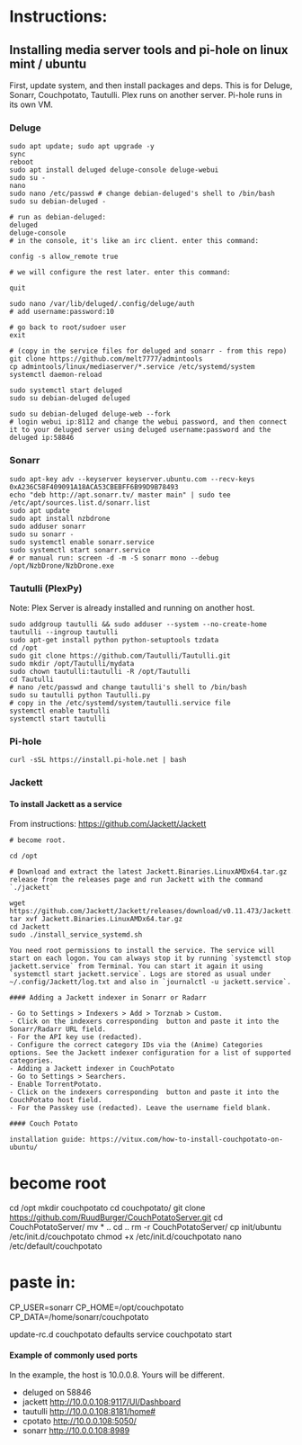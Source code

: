 # Instructions:

## Installing media server tools and pi-hole on linux mint / ubuntu

First, update system, and then install packages and deps.
This is for Deluge, Sonarr, Couchpotato, Tautulli. Plex runs on another server. Pi-hole runs in its own VM.

### Deluge

```
sudo apt update; sudo apt upgrade -y
sync
reboot
sudo apt install deluged deluge-console deluge-webui
sudo su -
nano 
sudo nano /etc/passwd # change debian-deluged's shell to /bin/bash
sudo su debian-deluged -

# run as debian-deluged:
deluged
deluge-console
# in the console, it's like an irc client. enter this command: 

config -s allow_remote true

# we will configure the rest later. enter this command:

quit

sudo nano /var/lib/deluged/.config/deluge/auth
# add username:password:10

# go back to root/sudoer user
exit

# (copy in the service files for deluged and sonarr - from this repo) 
git clone https://github.com/melt7777/admintools
cp admintools/linux/mediaserver/*.service /etc/systemd/system
systemctl daemon-reload

sudo systemctl start deluged
sudo su debian-deluged deluged

sudo su debian-deluged deluge-web --fork
# login webui ip:8112 and change the webui password, and then connect it to your deluged server using deluged username:password and the deluged ip:58846
```

### Sonarr 
```
sudo apt-key adv --keyserver keyserver.ubuntu.com --recv-keys 0xA236C58F409091A18ACA53CBEBFF6B99D9B78493
echo "deb http://apt.sonarr.tv/ master main" | sudo tee /etc/apt/sources.list.d/sonarr.list
sudo apt update
sudo apt install nzbdrone
sudo adduser sonarr
sudo su sonarr -
sudo systemctl enable sonarr.service
sudo systemctl start sonarr.service
# or manual run: screen -d -m -S sonarr mono --debug /opt/NzbDrone/NzbDrone.exe
```

### Tautulli (PlexPy)

Note: Plex Server is already installed and running on another host. 
```
sudo addgroup tautulli && sudo adduser --system --no-create-home tautulli --ingroup tautulli
sudo apt-get install python python-setuptools tzdata
cd /opt
sudo git clone https://github.com/Tautulli/Tautulli.git
sudo mkdir /opt/Tautulli/mydata
sudo chown tautulli:tautulli -R /opt/Tautulli
cd Tautulli
# nano /etc/passwd and change tautulli's shell to /bin/bash
sudo su tautulli python Tautulli.py
# copy in the /etc/systemd/system/tautulli.service file
systemctl enable tautulli
systemctl start tautulli
```

### Pi-hole

`curl -sSL https://install.pi-hole.net | bash`

### Jackett

#### To install Jackett as a service

From instructions: https://github.com/Jackett/Jackett

```
# become root.

cd /opt

# Download and extract the latest Jackett.Binaries.LinuxAMDx64.tar.gz release from the releases page and run Jackett with the command `./jackett`

wget https://github.com/Jackett/Jackett/releases/download/v0.11.473/Jackett.Binaries.LinuxAMDx64.tar.gz
tar xvf Jackett.Binaries.LinuxAMDx64.tar.gz
cd Jackett
sudo ./install_service_systemd.sh

You need root permissions to install the service. The service will start on each logon. You can always stop it by running `systemctl stop jackett.service` from Terminal. You can start it again it using `systemctl start jackett.service`. Logs are stored as usual under ~/.config/Jackett/log.txt and also in `journalctl -u jackett.service`.

#### Adding a Jackett indexer in Sonarr or Radarr

- Go to Settings > Indexers > Add > Torznab > Custom.
- Click on the indexers corresponding  button and paste it into the Sonarr/Radarr URL field.
- For the API key use (redacted).
- Configure the correct category IDs via the (Anime) Categories options. See the Jackett indexer configuration for a list of supported categories.
- Adding a Jackett indexer in CouchPotato
- Go to Settings > Searchers.
- Enable TorrentPotato.
- Click on the indexers corresponding  button and paste it into the CouchPotato host field.
- For the Passkey use (redacted). Leave the username field blank.

#### Couch Potato

installation guide: https://vitux.com/how-to-install-couchpotato-on-ubuntu/

```
# become root 
cd /opt
mkdir couchpotato
cd couchpotato/
git clone https://github.com/RuudBurger/CouchPotatoServer.git
cd CouchPotatoServer/
mv * ..
cd ..
rm -r CouchPotatoServer/
cp init/ubuntu /etc/init.d/couchpotato
chmod +x /etc/init.d/couchpotato
nano /etc/default/couchpotato

# paste in: 
 CP_USER=sonarr
 CP_HOME=/opt/couchpotato
 CP_DATA=/home/sonarr/couchpotato

update-rc.d couchpotato defaults
service couchpotato start


#### Example of commonly used ports

In the example, the host is 10.0.0.8. Yours will be different. 

- deluged on 58846
- jackett http://10.0.0.108:9117/UI/Dashboard 
- tautulli http://10.0.0.108:8181/home#
- cpotato http://10.0.0.108:5050/
- sonarr http://10.0.0.108:8989

